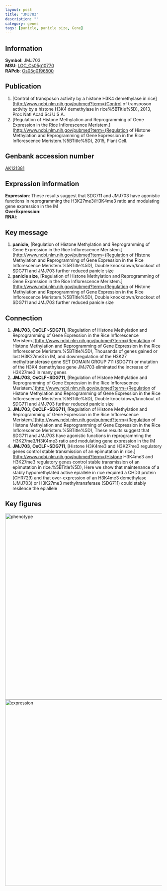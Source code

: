 ```yaml
---
layout: post
title: "JMJ703"
description: ""
category: genes
tags: [panicle, panicle size, Gene]
---
```


## Information
__Symbol__: JMJ703  
__MSU__: [LOC_Os05g10770](http://rice.plantbiology.msu.edu/cgi-bin/ORF_infopage.cgi?orf=LOC_Os05g10770)  
__RAPdb__: [Os05g0196500](http://rapdb.dna.affrc.go.jp/viewer/gbrowse_details/irgsp1?name=Os05g0196500)  

## Publication
1. [Control of transposon activity by a histone H3K4 demethylase in rice](http://www.ncbi.nlm.nih.gov/pubmed?term=(Control of transposon activity by a histone H3K4 demethylase in rice%5BTitle%5D), 2013, Proc Natl Acad Sci U S A.
2. [Regulation of Histone Methylation and Reprogramming of Gene Expression in the Rice Inflorescence Meristem.](http://www.ncbi.nlm.nih.gov/pubmed?term=(Regulation of Histone Methylation and Reprogramming of Gene Expression in the Rice Inflorescence Meristem.%5BTitle%5D), 2015, Plant Cell.

## Genbank accession number
[AK121381](http://www.ncbi.nlm.nih.gov/nuccore/AK121381)

## Expression information
__Expression__: These results suggest that SDG711 and JMJ703 have agonistic functions in reprogramming the H3K27me3/H3K4me3 ratio and modulating gene expression in the IM  
__OverExpression__:  
__RNAi__:  

## Key message
1. __panicle__, [Regulation of Histone Methylation and Reprogramming of Gene Expression in the Rice Inflorescence Meristem.](http://www.ncbi.nlm.nih.gov/pubmed?term=(Regulation of Histone Methylation and Reprogramming of Gene Expression in the Rice Inflorescence Meristem.%5BTitle%5D),  Double knockdown/knockout of SDG711 and JMJ703 further reduced panicle size
2. __panicle size__, [Regulation of Histone Methylation and Reprogramming of Gene Expression in the Rice Inflorescence Meristem.](http://www.ncbi.nlm.nih.gov/pubmed?term=(Regulation of Histone Methylation and Reprogramming of Gene Expression in the Rice Inflorescence Meristem.%5BTitle%5D),  Double knockdown/knockout of SDG711 and JMJ703 further reduced panicle size

## Connection
1. __JMJ703__, __OsCLF~SDG711__, [Regulation of Histone Methylation and Reprogramming of Gene Expression in the Rice Inflorescence Meristem.](http://www.ncbi.nlm.nih.gov/pubmed?term=(Regulation of Histone Methylation and Reprogramming of Gene Expression in the Rice Inflorescence Meristem.%5BTitle%5D),  Thousands of genes gained or lost H3K27me3 in IM, and downregulation of the H3K27 methyltransferase gene SET DOMAIN GROUP 711 (SDG711) or mutation of the H3K4 demethylase gene JMJ703 eliminated the increase of H3K27me3 in many genes
2. __JMJ703__, __OsCLF~SDG711__, [Regulation of Histone Methylation and Reprogramming of Gene Expression in the Rice Inflorescence Meristem.](http://www.ncbi.nlm.nih.gov/pubmed?term=(Regulation of Histone Methylation and Reprogramming of Gene Expression in the Rice Inflorescence Meristem.%5BTitle%5D),  Double knockdown/knockout of SDG711 and JMJ703 further reduced panicle size
3. __JMJ703__, __OsCLF~SDG711__, [Regulation of Histone Methylation and Reprogramming of Gene Expression in the Rice Inflorescence Meristem.](http://www.ncbi.nlm.nih.gov/pubmed?term=(Regulation of Histone Methylation and Reprogramming of Gene Expression in the Rice Inflorescence Meristem.%5BTitle%5D),  These results suggest that SDG711 and JMJ703 have agonistic functions in reprogramming the H3K27me3/H3K4me3 ratio and modulating gene expression in the IM
4. __JMJ703__, __OsCLF~SDG711__, [Histone H3K4me3 and H3K27me3 regulatory genes control stable transmission of an epimutation in rice.](http://www.ncbi.nlm.nih.gov/pubmed?term=(Histone H3K4me3 and H3K27me3 regulatory genes control stable transmission of an epimutation in rice.%5BTitle%5D),  Here we show that maintenance of a stably hypomethylated active epiallele in rice required a CHD3 protein (CHR729) and that over-expression of an H3K4me3 demethylase (JMJ703) or H3K27me3 methyltransferase (SDG711) could stably resilence the epiallele

## Key figures
<img src="http://ricencode.github.io/images/JMJ703.pheno.png" alt="phenotype"  style="width: 600px;"/>

<img src="http://ricencode.github.io/images/JMJ703.exp.png" alt="expression"  style="width: 600px;"/>


